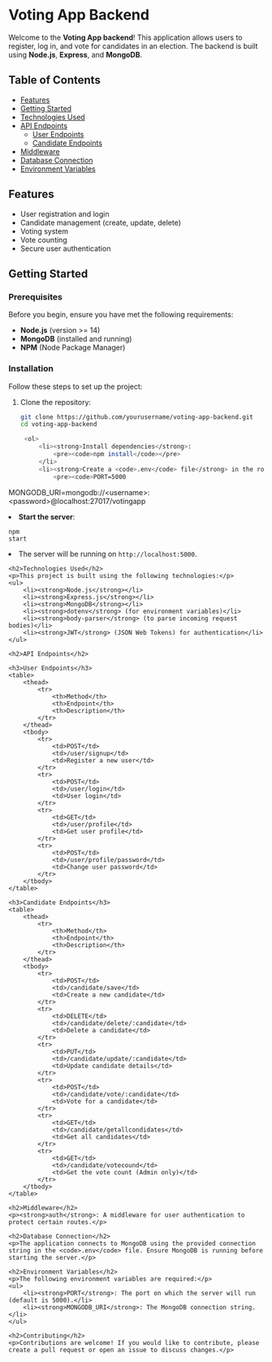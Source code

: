 # Voting App Backend

Welcome to the **Voting App backend**! This application allows users to register, log in, and vote for candidates in an election. The backend is built using **Node.js**, **Express**, and **MongoDB**.

## Table of Contents

- [Features](#features)
- [Getting Started](#getting-started)
- [Technologies Used](#technologies-used)
- [API Endpoints](#api-endpoints)
  - [User Endpoints](#user-endpoints)
  - [Candidate Endpoints](#candidate-endpoints)
- [Middleware](#middleware)
- [Database Connection](#database-connection)
- [Environment Variables](#environment-variables)

## Features

- User registration and login
- Candidate management (create, update, delete)
- Voting system
- Vote counting
- Secure user authentication

## Getting Started

### Prerequisites

Before you begin, ensure you have met the following requirements:

- **Node.js** (version >= 14)
- **MongoDB** (installed and running)
- **NPM** (Node Package Manager)

### Installation

Follow these steps to set up the project:

1. Clone the repository:
   ```bash
   git clone https://github.com/yourusername/voting-app-backend.git
   cd voting-app-backend

    <ol>
        <li><strong>Install dependencies</strong>:
            <pre><code>npm install</code></pre>
        </li>
        <li><strong>Create a <code>.env</code> file</strong> in the root directory and add your environment variables:
            <pre><code>PORT=5000
MONGODB_URI=mongodb://&lt;username&gt;:&lt;password&gt;@localhost:27017/votingapp</code></pre>
        </li>
        <li><strong>Start the server</strong>:
            <pre><code>npm start</code></pre>
        </li>
        <li>The server will be running on <code>http://localhost:5000</code>.</li>
    </ol>

    <h2>Technologies Used</h2>
    <p>This project is built using the following technologies:</p>
    <ul>
        <li><strong>Node.js</strong></li>
        <li><strong>Express.js</strong></li>
        <li><strong>MongoDB</strong></li>
        <li><strong>dotenv</strong> (for environment variables)</li>
        <li><strong>body-parser</strong> (to parse incoming request bodies)</li>
        <li><strong>JWT</strong> (JSON Web Tokens) for authentication</li>
    </ul>

    <h2>API Endpoints</h2>

    <h3>User Endpoints</h3>
    <table>
        <thead>
            <tr>
                <th>Method</th>
                <th>Endpoint</th>
                <th>Description</th>
            </tr>
        </thead>
        <tbody>
            <tr>
                <td>POST</td>
                <td>/user/signup</td>
                <td>Register a new user</td>
            </tr>
            <tr>
                <td>POST</td>
                <td>/user/login</td>
                <td>User login</td>
            </tr>
            <tr>
                <td>GET</td>
                <td>/user/profile</td>
                <td>Get user profile</td>
            </tr>
            <tr>
                <td>POST</td>
                <td>/user/profile/password</td>
                <td>Change user password</td>
            </tr>
        </tbody>
    </table>

    <h3>Candidate Endpoints</h3>
    <table>
        <thead>
            <tr>
                <th>Method</th>
                <th>Endpoint</th>
                <th>Description</th>
            </tr>
        </thead>
        <tbody>
            <tr>
                <td>POST</td>
                <td>/candidate/save</td>
                <td>Create a new candidate</td>
            </tr>
            <tr>
                <td>DELETE</td>
                <td>/candidate/delete/:candidate</td>
                <td>Delete a candidate</td>
            </tr>
            <tr>
                <td>PUT</td>
                <td>/candidate/update/:candidate</td>
                <td>Update candidate details</td>
            </tr>
            <tr>
                <td>POST</td>
                <td>/candidate/vote/:candidate</td>
                <td>Vote for a candidate</td>
            </tr>
            <tr>
                <td>GET</td>
                <td>/candidate/getallcondidates</td>
                <td>Get all candidates</td>
            </tr>
            <tr>
                <td>GET</td>
                <td>/candidate/votecound</td>
                <td>Get the vote count (Admin only)</td>
            </tr>
        </tbody>
    </table>

    <h2>Middleware</h2>
    <p><strong>auth</strong>: A middleware for user authentication to protect certain routes.</p>

    <h2>Database Connection</h2>
    <p>The application connects to MongoDB using the provided connection string in the <code>.env</code> file. Ensure MongoDB is running before starting the server.</p>

    <h2>Environment Variables</h2>
    <p>The following environment variables are required:</p>
    <ul>
        <li><strong>PORT</strong>: The port on which the server will run (default is 5000).</li>
        <li><strong>MONGODB_URI</strong>: The MongoDB connection string.</li>
    </ul>

    <h2>Contributing</h2>
    <p>Contributions are welcome! If you would like to contribute, please create a pull request or open an issue to discuss changes.</p>

